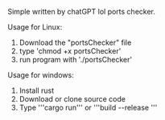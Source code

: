 Simple written by chatGPT lol ports checker.


Usage for Linux:
1. Download the "portsChecker" file
2. type 'chmod +x portsChecker'
3. run program with './portsChecker'


Usage for windows:
1. Install rust
2. Download or clone source code
3. Type '''cargo run''' or '''build --release '''
